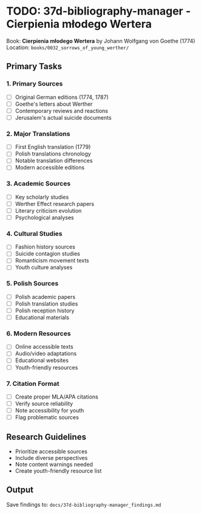 # TODO: 37d-bibliography-manager - Cierpienia młodego Wertera

Book: **Cierpienia młodego Wertera** by Johann Wolfgang von Goethe (1774)  
Location: `books/0032_sorrows_of_young_werther/`

## Primary Tasks

### 1. Primary Sources
- [ ] Original German editions (1774, 1787)
- [ ] Goethe's letters about Werther
- [ ] Contemporary reviews and reactions
- [ ] Jerusalem's actual suicide documents

### 2. Major Translations
- [ ] First English translation (1779)
- [ ] Polish translations chronology
- [ ] Notable translation differences
- [ ] Modern accessible editions

### 3. Academic Sources
- [ ] Key scholarly studies
- [ ] Werther Effect research papers
- [ ] Literary criticism evolution
- [ ] Psychological analyses

### 4. Cultural Studies
- [ ] Fashion history sources
- [ ] Suicide contagion studies
- [ ] Romanticism movement texts
- [ ] Youth culture analyses

### 5. Polish Sources
- [ ] Polish academic papers
- [ ] Polish translation studies
- [ ] Polish reception history
- [ ] Educational materials

### 6. Modern Resources
- [ ] Online accessible texts
- [ ] Audio/video adaptations
- [ ] Educational websites
- [ ] Youth-friendly resources

### 7. Citation Format
- [ ] Create proper MLA/APA citations
- [ ] Verify source reliability
- [ ] Note accessibility for youth
- [ ] Flag problematic sources

## Research Guidelines
- Prioritize accessible sources
- Include diverse perspectives
- Note content warnings needed
- Create youth-friendly resource list

## Output
Save findings to: `docs/37d-bibliography-manager_findings.md`